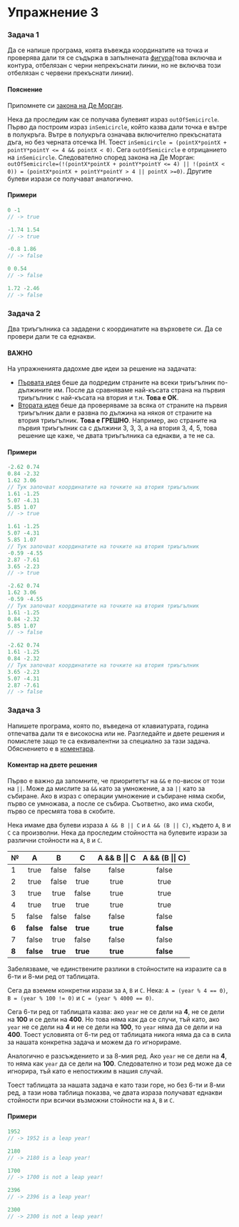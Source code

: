 Упражнение 3
============

### Задача 1 ###

Да се напише програма, коята въвежда координатите на точка и проверява дали тя се съдържа в запълнената [фигура](http://img5.imageshack.us/img5/2737/wiwv.png)(това включва и контура, отбелязан с черни непрекъснати линии, но не включва този отбелязан с червени прекъснати линии).

#### Пояснение ####

Припомнете си [закона на Де Морган](http://en.wikipedia.org/wiki/De_Morgan's_laws).

Нека да проследим как се получава булевият израз ```outOfSemicircle```. Първо да построим израз ```inSemicircle```, който казва дали точка е вътре в полукръга. Вътре в полукръга означава включително прекъснатата дъга, но без черната отсечка IH. Тоест ```inSemicircle = (pointX*pointX + pointY*pointY <= 4 && pointX < 0)```. Сега ```outOfSemicircle``` е отрицанието на ```inSemicircle```. Следователно според закона на Де Морган: ```outOfSemicircle=(!(pointX*pointX + pointY*pointY <= 4) || !(pointX < 0)) = (pointX*pointX + pointY*pointY > 4 || pointX >=0)```. Другите булеви изрази се получават аналогично.

#### Примери ####

```c++
0 -1
// -> true

-1.74 1.54
// -> true

-0.8 1.86
// -> false

0 0.54
// -> false

1.72 -2.46
// -> false
```

### Задача 2 ###

Два триъгълника са зададени с координатите на върховете си. Да се
провери дали те са еднакви.

#### ВАЖНО ####

На упражненията дадохме две идеи за решение на задачата:

* [Първата идея](https://github.com/gshopov/up2013/blob/master/exercises/exercise3/problem2_solution1.cpp) беше да подредим страните на всеки триъгълник по-дължините им. После да сравняваме най-късата страна на първия триъгълник с най-късата на втория и т.н. **Това е ОК**.
* [Втората идея](https://github.com/gshopov/up2013/blob/master/exercises/exercise3/problem2_solution2.cpp) беше да проверяваме за всяка от страните на първия триъгълник дали е развна по дължина на някоя от страните на втория триъгълник. **Това е ГРЕШНО**. Например, ако страните на първия триъгълник са с дължини 3, 3, 3, а на втория 3, 4, 5, това решение ще каже, че двата триъгълника са еднакви, а те не са.

#### Примери ####

```c++
-2.62 0.74
0.84 -2.32
1.62 3.06
// Тук започват координатите на точките на втория триъгълник
1.61 -1.25
5.07 -4.31
5.85 1.07
// -> true

1.61 -1.25
5.07 -4.31
5.85 1.07
// Тук започват координатите на точките на втория триъгълник
-0.59 -4.55
2.87 -7.61
3.65 -2.23
// -> true

-2.62 0.74
1.62 3.06
-0.59 -4.55
// Тук започват координатите на точките на втория триъгълник
1.61 -1.25
0.84 -2.32
5.85 1.07
// -> false

-2.62 0.74
1.61 -1.25
0.84 -2.32
// Тук започват координатите на точките на втория триъгълник
3.65 -2.23
5.07 -4.31
2.87 -7.61
// -> false
```

### Задача 3 ###

Напишете програма, която по, въведена от клавиатурата, година отпечатва дали тя е високосна или не. Разгледайте и двете решения и помислете защо те са еквивалентни за специално за тази задача. Обяснението е в [коментара](https://github.com/gshopov/up2013/tree/master/exercises/exercise3#%D0%9A%D0%BE%D0%BC%D0%B5%D0%BD%D1%82%D0%B0%D1%80-%D0%BD%D0%B0-%D0%B4%D0%B2%D0%B5%D1%82%D0%B5-%D1%80%D0%B5%D1%88%D0%B5%D0%BD%D0%B8%D1%8F).

#### Коментар на двете решения ####

Първо е важно да запомните, че приоритетът на ```&&``` е по-висок от този на ```||```. Може да мислите за ```&&``` като за умножение, а за ```||``` като за събиране. Ако в израз с операции умножение и събиране няма скоби, първо се умножава, а после се събира. Съответно, ако има скоби, първо се пресмята това в скобите.

Нека имаме два булеви израза ```A && B || C``` и ```A && (B || C)```, където ```A```, ```B``` и ```C``` са произволни. Нека да проследим стойността на булевите изрази за различни стойности на ```A```, ```B``` и ```C```.

№   |A      | B     | C     | A && B &#124;&#124; C | A && (B &#124;&#124; C)|
:---|:-----:|:-----:|:-----:|:---------------------:|:------------------:|
1   |true   | false | false | false        | false         |
2   |true   | false | true  | true         | true          |
3   |true   | true  | false | true         | true          |
4   |true   | true  | true  | true         | true          |
5   |false  | false | false | false        | false         |
**6**|**false**|**false**|**true**|**true**|**false**|
7   |false  | true  | false | false        | false         |
**8**|**false**|**true**|**true**|**true**|**false**|

Забелязваме, че единствените разлики в стойностите на изразите са в 6-ти и 8-ми ред от таблицата.

Сега да вземем конкретни изрази за ```A```, ```B``` и ```C```. Нека: ```A = (year % 4 == 0)```, ```B = (year % 100 != 0)``` и ```C = (year % 4000 == 0)```.

Сега 6-ти ред от таблицата казва: ако ```year``` не се дели на **4**, не се дели на **100** и се дели на **400**. Но това няма как да се случи, тъй като, ако ```year``` не се дели на **4** и не се дели на **100**, то ```year``` няма да се дели и на **400**. Тоест условията от 6-ти ред от таблицата никога няма да са в сила за нашата конкретна задача и можем да го игнорираме.

Аналогично е разсъждението и за 8-мия ред. Ако ```year``` не се дели на **4**, то няма как ```year``` да се дели на **100**. Следователно и този ред може да се игнорира, тъй като е непостижим в нашия случай.

Тоест таблицата за нашата задача е като тази горе, но без 6-ти и 8-ми ред, а тази нова таблица показва, че двата израза получават еднакви стойности при всички възможни стойности на ```A```, ```B``` и ```C```.

#### Примери ####

```c++
1952
// -> 1952 is a leap year!

2180
// -> 2180 is a leap year!

1700
// -> 1700 is not a leap year!

2396
// -> 2396 is a leap year!

2300
// -> 2300 is not a leap year!
```
